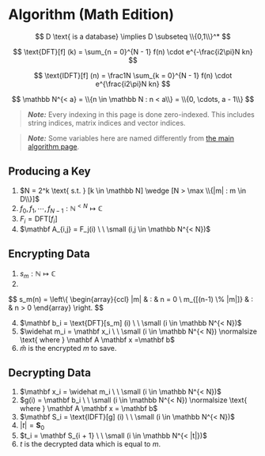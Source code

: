 # Algorithm (Math Edition)

$$
D \text{ is a database} \implies D \subseteq \\{0,1\\}^*
$$

$$
\text{DFT}[f] (k) = \sum_{n = 0}^{N - 1} f(n) \cdot e^{-\frac{i2\pi}N kn}
$$

$$
\text{IDFT}[f] (n) = \frac1N \sum_{k = 0}^{N - 1} f(n) \cdot e^{\frac{i2\pi}N kn}
$$

$$
\mathbb N^{< a} = \\{n \in \mathbb N : n < a\\} = \\{0, \cdots, a - 1\\}
$$

> ***Note:*** Every indexing in this page is done zero-indexed. This includes string indices, matrix indices and vector indices.

> ***Note:*** Some variables here are named differently from [the main algorithm page](Algorithm.md). 

## Producing a Key

1. $N = 2^k \text{ s.t. } [k \in \mathbb N] \wedge [N > \max \\{|m| : m \in D\\}]$
2. $f_0, f_1, \cdots, f_{N - 1} : \mathbb N^{< N} \mapsto \mathbb C$
3. $F_i = \text{DFT}[f_i]$
4. $\mathbf A_{i,j} = F_j(i) \ \ \small (i,j \in \mathbb N^{< N})$

## Encrypting Data
 
1. $s_m: \mathbb N \mapsto \mathbb C$
2.

$$
  s_m(n) = \left\\{ \begin{array}{ccl}
    |m| & : & n = 0 \\
    m_{[(n-1) \\% |m|]} & : & n > 0 
  \end{array} \right.
$$

4. $\mathbf b_i = \text{DFT}[s_m] (i) \ \ \small (i \in \mathbb N^{< N})$
5. $\widehat m_i = \mathbf x_i \ \ \small (i \in \mathbb N^{< N}) \normalsize \text{ where } \mathbf A \mathbf x =\mathbf b$
6. $\widehat m \text{ is the encrypted } m \text{ to save.}$

## Decrypting Data

1. $\mathbf x_i = \widehat m_i \ \ \small (i \in \mathbb N^{< N})$
2. $g(i) = \mathbf b_i \ \ \small (i \in \mathbb N^{< N}) \normalsize \text{ where } \mathbf A \mathbf x = \mathbf b$
3. $\mathbf S_i = \text{IDFT}[g] (i) \ \ \small (i \in \mathbb N^{< N})$
4. $|t| = \mathbf S_0$
5. $t_i = \mathbf S_{i + 1} \ \ \small (i \in \mathbb N^{< |t|})$
6. $t \text{ is the decrypted data which is equal to } m.$
